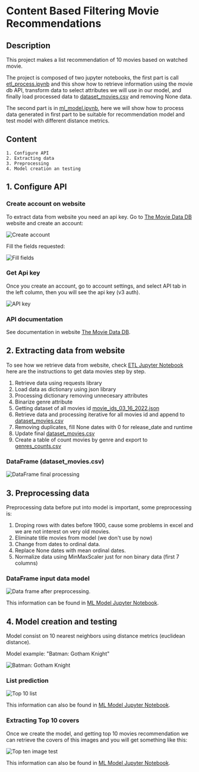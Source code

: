 # Content Based Filtering Movie Recommendations

## **Description**

This project makes a list recommendation of 10 movies based on watched movie.

The project is composed of two jupyter notebooks, the first part is call [etl_process.ipynb](/etl_process.ipynb) and this show how to retrieve information using the movie db API, transform data to select attributes we will use in our model, and finally load processed data to [dataset_movies.csv](/dataset_movies.csv) and removing None data.

The second part is in [ml_model.ipynb](/ml_model.ipynb), here we will show how to process data generated in first part to be suitable for recommendation model and test model with different distance metrics.

## **Content**

```
1. Configure API
2. Extracting data
3. Preprocessing
4. Model creation an testing
```

## **1. Configure API**

### **Create account on website**
To extract data from website you need an api key. Go to [The Movie Data DB](https://www.themoviedb.org/) website and create an account:

![Create account](/images/create_account.png)

Fill the fields requested:

![Fill fields](/images/fill_data.png)

### **Get Api key**
Once you create an account, go to account settings, and select API tab in the left column, then you will see the api key (v3 auth).

![API key](/images/api_key.png)

### **API documentation**
See documentation in website [The Movie Data DB](https://www.themoviedb.org/documentation/api).

## **2. Extracting data from website**

To see how we retrieve data from website, check [ETL Jupyter Notebook](/etl_process.ipynb) here are the instructions to get data movies step by step.

1. Retrieve data using requests library
2. Load data as dictionary using json library
3. Processing dictionary removing unnecesary attributes
4. Binarize genre attribute
5. Getting dataset of all movies id [movie_ids_03_16_2022.json](/movie_ids_03_16_2022.json)
6. Retrieve data and processing iterative for all movies id and append to [dataset_movies.csv](/dataset_movies.csv)
7. Removing duplicates, fill None dates with 0 for release_date and runtime
8. Update final [dataset_movies.csv](/dataset_movies.csv)
9. Create a table of count movies by genre and export to [genres_counts.csv](/genres_counts.csv)

### **DataFrame (dataset_movies.csv)**

![DataFrame final processing](/images/dataframe_final.jpg)

## **3. Preprocessing data**

Preprocessing data before put into model is important, some preprocessing is:

1. Droping rows with dates before 1900, cause some problems in excel and we are not interest on very old movies.
2. Eliminate title movies from model (we don't use by now)
3. Change from dates to ordinal data.
4. Replace None dates with mean ordinal dates.
5. Normalize data using MinMaxScaler just for non binary data (first 7 columns)

### **DataFrame input data model**

![Data frame after preprocessing.](/images/processed_data.JPG)

This information can be found in [ML Model Jupyter Notebook](/ml_model.ipynb).

## **4. Model creation and testing**

Model consist on 10 nearest neighbors using distance metrics (euclidean distance).

Model example: "Batman: Gotham Knight"

![Batman: Gotham Knight](/images/example_image.jpg)

### **List prediction**

![Top 10 list](/images/top10list.jpg)

This information can also be found in [ML Model Jupyter Notebook](/ml_model.ipynb).

### **Extracting Top 10 covers**

Once we create the model, and getting top 10 movies recommendation we can retrieve the covers of this images and you will get something like this:

![Top ten image test](/images/top10.png)

This information can also be found in [ML Model Jupyter Notebook](/ml_model.ipynb).